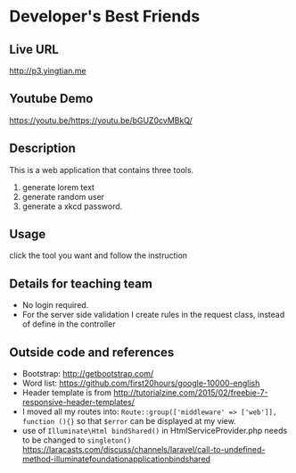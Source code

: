 # Developer's Best Friends

## Live URL
<http://p3.yingtian.me>

## Youtube Demo 
<https://youtu.be/https://youtu.be/bGUZ0cvMBkQ/>

## Description
This is a web application that contains three tools.
 
1. generate lorem text
2. generate random user 
3. generate a xkcd password.

## Usage
click the tool you want and follow the instruction

## Details for teaching team
+ No login required.
+ For the server side validation I create rules in the request class, instead of define in the controller


## Outside code and references
* Bootstrap: <http://getbootstrap.com/>
* Word list: <https://github.com/first20hours/google-10000-english>
* Header template is from <http://tutorialzine.com/2015/02/freebie-7-responsive-header-templates/>
* I moved all my routes into:
	`Route::group(['middleware' => ['web']], function (){}`
so that `$error` can be displayed at my view.
* use of `Illuminate\Html bindShared()` in HtmlServiceProvider.php needs to be changed to `singleton() `
<https://laracasts.com/discuss/channels/laravel/call-to-undefined-method-illuminatefoundationapplicationbindshared>
